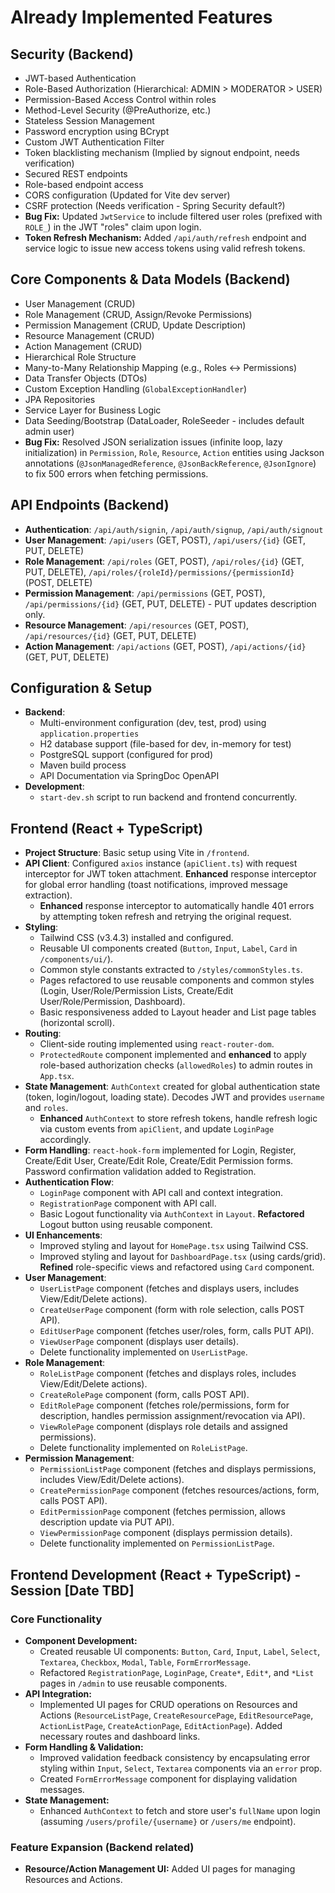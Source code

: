# Already Implemented Features

## Security (Backend)
- JWT-based Authentication
- Role-Based Authorization (Hierarchical: ADMIN > MODERATOR > USER)
- Permission-Based Access Control within roles
- Method-Level Security (@PreAuthorize, etc.)
- Stateless Session Management
- Password encryption using BCrypt
- Custom JWT Authentication Filter
- Token blacklisting mechanism (Implied by signout endpoint, needs verification)
- Secured REST endpoints
- Role-based endpoint access
- CORS configuration (Updated for Vite dev server)
- CSRF protection (Needs verification - Spring Security default?)
- **Bug Fix:** Updated `JwtService` to include filtered user roles (prefixed with `ROLE_`) in the JWT "roles" claim upon login.
 - **Token Refresh Mechanism:** Added `/api/auth/refresh` endpoint and service logic to issue new access tokens using valid refresh tokens.

## Core Components & Data Models (Backend)
- User Management (CRUD)
- Role Management (CRUD, Assign/Revoke Permissions)
- Permission Management (CRUD, Update Description)
- Resource Management (CRUD)
- Action Management (CRUD)
- Hierarchical Role Structure
- Many-to-Many Relationship Mapping (e.g., Roles <-> Permissions)
- Data Transfer Objects (DTOs)
- Custom Exception Handling (`GlobalExceptionHandler`)
- JPA Repositories
- Service Layer for Business Logic
- Data Seeding/Bootstrap (DataLoader, RoleSeeder - includes default admin user)
- **Bug Fix:** Resolved JSON serialization issues (infinite loop, lazy initialization) in `Permission`, `Role`, `Resource`, `Action` entities using Jackson annotations (`@JsonManagedReference`, `@JsonBackReference`, `@JsonIgnore`) to fix 500 errors when fetching permissions.

## API Endpoints (Backend)
- **Authentication**: `/api/auth/signin`, `/api/auth/signup`, `/api/auth/signout`
- **User Management**: `/api/users` (GET, POST), `/api/users/{id}` (GET, PUT, DELETE)
- **Role Management**: `/api/roles` (GET, POST), `/api/roles/{id}` (GET, PUT, DELETE), `/api/roles/{roleId}/permissions/{permissionId}` (POST, DELETE)
- **Permission Management**: `/api/permissions` (GET, POST), `/api/permissions/{id}` (GET, PUT, DELETE) - PUT updates description only.
- **Resource Management**: `/api/resources` (GET, POST), `/api/resources/{id}` (GET, PUT, DELETE)
- **Action Management**: `/api/actions` (GET, POST), `/api/actions/{id}` (GET, PUT, DELETE)

## Configuration & Setup
- **Backend**:
    - Multi-environment configuration (dev, test, prod) using `application.properties`
    - H2 database support (file-based for dev, in-memory for test)
    - PostgreSQL support (configured for prod)
    - Maven build process
    - API Documentation via SpringDoc OpenAPI
- **Development**:
    - `start-dev.sh` script to run backend and frontend concurrently.

## Frontend (React + TypeScript)
- **Project Structure**: Basic setup using Vite in `/frontend`.
- **API Client**: Configured `axios` instance (`apiClient.ts`) with request interceptor for JWT token attachment. **Enhanced** response interceptor for global error handling (toast notifications, improved message extraction).
     - **Enhanced** response interceptor to automatically handle 401 errors by attempting token refresh and retrying the original request.
- **Styling**:
    - Tailwind CSS (v3.4.3) installed and configured.
    - Reusable UI components created (`Button`, `Input`, `Label`, `Card` in `/components/ui/`).
    - Common style constants extracted to `/styles/commonStyles.ts`.
    - Pages refactored to use reusable components and common styles (Login, User/Role/Permission Lists, Create/Edit User/Role/Permission, Dashboard).
    - Basic responsiveness added to Layout header and List page tables (horizontal scroll).
- **Routing**:
    - Client-side routing implemented using `react-router-dom`.
    - `ProtectedRoute` component implemented and **enhanced** to apply role-based authorization checks (`allowedRoles`) to admin routes in `App.tsx`.
- **State Management**: `AuthContext` created for global authentication state (token, login/logout, loading state). Decodes JWT and provides `username` and `roles`.
     - **Enhanced** `AuthContext` to store refresh tokens, handle refresh logic via custom events from `apiClient`, and update `LoginPage` accordingly.
- **Form Handling**: `react-hook-form` implemented for Login, Register, Create/Edit User, Create/Edit Role, Create/Edit Permission forms. Password confirmation validation added to Registration.
- **Authentication Flow**:
    - `LoginPage` component with API call and context integration.
    - `RegistrationPage` component with API call.
    - Basic Logout functionality via `AuthContext` in `Layout`. **Refactored** Logout button using reusable component.
- **UI Enhancements**:
    - Improved styling and layout for `HomePage.tsx` using Tailwind CSS.
    - Improved styling and layout for `DashboardPage.tsx` (using cards/grid). **Refined** role-specific views and refactored using `Card` component.
- **User Management**:
    - `UserListPage` component (fetches and displays users, includes View/Edit/Delete actions).
    - `CreateUserPage` component (form with role selection, calls POST API).
    - `EditUserPage` component (fetches user/roles, form, calls PUT API).
    - `ViewUserPage` component (displays user details).
    - Delete functionality implemented on `UserListPage`.
- **Role Management**:
    - `RoleListPage` component (fetches and displays roles, includes View/Edit/Delete actions).
    - `CreateRolePage` component (form, calls POST API).
    - `EditRolePage` component (fetches role/permissions, form for description, handles permission assignment/revocation via API).
    - `ViewRolePage` component (displays role details and assigned permissions).
    - Delete functionality implemented on `RoleListPage`.
- **Permission Management**:
    - `PermissionListPage` component (fetches and displays permissions, includes View/Edit/Delete actions).
    - `CreatePermissionPage` component (fetches resources/actions, form, calls POST API).
    - `EditPermissionPage` component (fetches permission, allows description update via PUT API).
    - `ViewPermissionPage` component (displays permission details).
    - Delete functionality implemented on `PermissionListPage`.
## Frontend Development (React + TypeScript) - Session [Date TBD]

### Core Functionality
- **Component Development:**
    - Created reusable UI components: `Button`, `Card`, `Input`, `Label`, `Select`, `Textarea`, `Checkbox`, `Modal`, `Table`, `FormErrorMessage`.
    - Refactored `RegistrationPage`, `LoginPage`, `Create*`, `Edit*`, and `*List` pages in `/admin` to use reusable components.
- **API Integration:**
    - Implemented UI pages for CRUD operations on Resources and Actions (`ResourceListPage`, `CreateResourcePage`, `EditResourcePage`, `ActionListPage`, `CreateActionPage`, `EditActionPage`). Added necessary routes and dashboard links.
- **Form Handling & Validation:**
    - Improved validation feedback consistency by encapsulating error styling within `Input`, `Select`, `Textarea` components via an `error` prop.
    - Created `FormErrorMessage` component for displaying validation messages.
- **State Management:**
    - Enhanced `AuthContext` to fetch and store user's `fullName` upon login (assuming `/users/profile/{username}` or `/users/me` endpoint).

### Feature Expansion (Backend related)
- **Resource/Action Management UI:** Added UI pages for managing Resources and Actions.